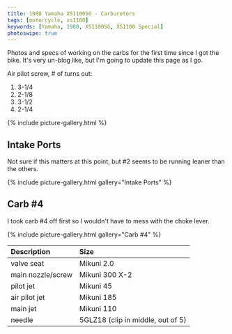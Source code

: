 ```yaml
---
title: 1980 Yamaha XS1100SG - Carburetors
tags: [motorcycle, xs1100]
keywords: [Yamaha, 1980, XS1100SG, XS1100 Special]
photoswipe: true
---
```


Photos and specs of working on the carbs for the first time since I got the bike. It's very un-blog like, but I'm going to update this page as I go.


Air pilot screw, # of turns out:

1. 3-1/4
2. 2-1/8
3. 3-1/2
4. 2-1/4

{% include picture-gallery.html %}



## Intake Ports

Not sure if this matters at this point, but #2 seems to be running leaner than the others.

{% include picture-gallery.html gallery="Intake Ports" %}



## Carb #4

I took carb #4 off first so I wouldn't have to mess with the choke lever.

{% include picture-gallery.html gallery="Carb #4" %}

| Description           | Size
|:----------------------|:-----------
| valve seat            | Mikuni 2.0
| main nozzle/screw     | Mikuni 300 X-2
| pilot jet             | Mikuni 45
| air pilot jet         | Mikuni 185
| main jet              | Mikuni 110
| needle                | 5GLZ18 (clip in middle, out of 5)
